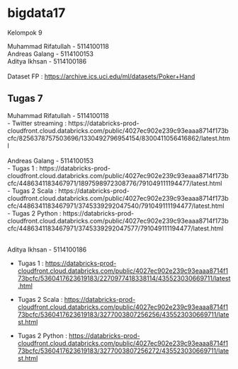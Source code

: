 # bigdata17

Kelompok 9

Muhammad Rifatullah -  5114100118 <br>
Andreas Galang -      5114100153 <br>
Aditya Ikhsan -       5114100186 <br>
<br>
Dataset FP : https://archive.ics.uci.edu/ml/datasets/Poker+Hand 

<h2>Tugas 7</h2>
Muhammad Rifatullah -  5114100118 <br>
  - Twitter streaming : https://databricks-prod-cloudfront.cloud.databricks.com/public/4027ec902e239c93eaaa8714f173bcfc/8256378757503696/1330492796954154/8300411056416862/latest.html
<br>
<br>
Andreas Galang -      5114100153 <br>
  - Tugas 1 : https://databricks-prod-cloudfront.cloud.databricks.com/public/4027ec902e239c93eaaa8714f173bcfc/4486341183467971/1897598972308776/791049111194477/latest.html <br>
  - Tugas 2 Scala : 
https://databricks-prod-cloudfront.cloud.databricks.com/public/4027ec902e239c93eaaa8714f173bcfc/4486341183467971/3745339292047540/791049111194477/latest.html<br>
  - Tugas 2 Python : 
https://databricks-prod-cloudfront.cloud.databricks.com/public/4027ec902e239c93eaaa8714f173bcfc/4486341183467971/3745339292047577/791049111194477/latest.html<br><br>

Aditya Ikhsan -       5114100186 <br>
  - Tugas 1 : https://databricks-prod-cloudfront.cloud.databricks.com/public/4027ec902e239c93eaaa8714f173bcfc/5360417623619183/2270977418338114/435523030669711/latest.html <br>
  
  - Tugas 2 Scala : https://databricks-prod-cloudfront.cloud.databricks.com/public/4027ec902e239c93eaaa8714f173bcfc/5360417623619183/3277003807256256/435523030669711/latest.html <br>

  - Tugas 2 Python : https://databricks-prod-cloudfront.cloud.databricks.com/public/4027ec902e239c93eaaa8714f173bcfc/5360417623619183/3277003807256272/435523030669711/latest.html 

